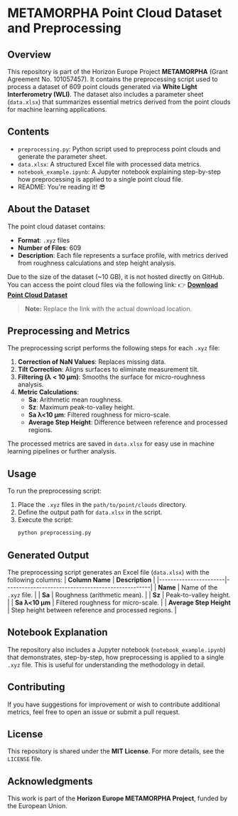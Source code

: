 
# **METAMORPHA Point Cloud Dataset and Preprocessing**

## **Overview**
This repository is part of the Horizon Europe Project **METAMORPHA** (Grant Agreement No. 101057457). It contains the preprocessing script used to process a dataset of 609 point clouds generated via **White Light Interferometry (WLI)**. The dataset also includes a parameter sheet (`data.xlsx`) that summarizes essential metrics derived from the point clouds for machine learning applications.

## **Contents**
- `preprocessing.py`: Python script used to preprocess point clouds and generate the parameter sheet.
- `data.xlsx`: A structured Excel file with processed data metrics.
- `notebook_example.ipynb`: A Jupyter notebook explaining step-by-step how preprocessing is applied to a single point cloud file.
- README: You're reading it! 😎

## **About the Dataset**
The point cloud dataset contains:
- **Format**: `.xyz` files
- **Number of Files**: 609
- **Description**: Each file represents a surface profile, with metrics derived from roughness calculations and step height analysis.

Due to the size of the dataset (~10 GB), it is not hosted directly on GitHub. You can access the point cloud files via the following link:
👉 **[Download Point Cloud Dataset](https://example.com)**

> **Note:** Replace the link with the actual download location.

## **Preprocessing and Metrics**
The preprocessing script performs the following steps for each `.xyz` file:
1. **Correction of NaN Values**: Replaces missing data.
2. **Tilt Correction**: Aligns surfaces to eliminate measurement tilt.
3. **Filtering (λ < 10 µm)**: Smooths the surface for micro-roughness analysis.
4. **Metric Calculations**:
   - **Sa**: Arithmetic mean roughness.
   - **Sz**: Maximum peak-to-valley height.
   - **Sa λ<10 µm**: Filtered roughness for micro-scale.
   - **Average Step Height**: Difference between reference and processed regions.

The processed metrics are saved in `data.xlsx` for easy use in machine learning pipelines or further analysis.

## **Usage**
To run the preprocessing script:
1. Place the `.xyz` files in the `path/to/point/clouds` directory.
2. Define the output path for `data.xlsx` in the script.
3. Execute the script:
   ```bash
   python preprocessing.py
   ```

## **Generated Output**
The preprocessing script generates an Excel file (`data.xlsx`) with the following columns:
| **Column Name**      | **Description**                                   |
|-----------------------|---------------------------------------------------|
| **Name**             | Name of the `.xyz` file.                         |
| **Sa**               | Roughness (arithmetic mean).                     |
| **Sz**               | Peak-to-valley height.                           |
| **Sa λ<10 µm**       | Filtered roughness for micro-scale.              |
| **Average Step Height** | Step height between reference and processed regions. |

## **Notebook Explanation**
The repository also includes a Jupyter notebook (`notebook_example.ipynb`) that demonstrates, step-by-step, how preprocessing is applied to a single `.xyz` file. This is useful for understanding the methodology in detail.

## **Contributing**
If you have suggestions for improvement or wish to contribute additional metrics, feel free to open an issue or submit a pull request.

## **License**
This repository is shared under the **MIT License**. For more details, see the `LICENSE` file.

## **Acknowledgments**
This work is part of the **Horizon Europe METAMORPHA Project**, funded by the European Union.
